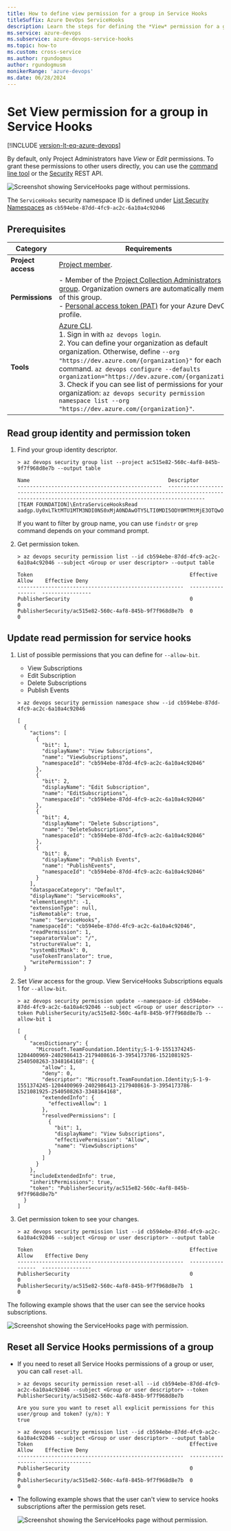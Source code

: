 ```yaml
---
title: How to define view permission for a group in Service Hooks
titleSuffix: Azure DevOps ServiceHooks
description: Learn the steps for defining the *View* permission for a group in Service Hooks.
ms.service: azure-devops
ms.subservice: azure-devops-service-hooks
ms.topic: how-to 
ms.custom: cross-service
ms.author: rgundogmus
author: rgundogmusm
monikerRange: 'azure-devops'
ms.date: 06/28/2024
---
```


# Set View permission for a group in Service Hooks
[!INCLUDE [version-lt-eq-azure-devops](../includes/version-lt-eq-azure-devops.md)]

By default, only Project Administrators have _View_ or _Edit_ permissions. To grant these permissions to other users directly, you can use the [command line tool](../organizations/security/manage-tokens-namespaces.md) or the [Security](/rest/api/azure/devops/security/) REST API. 

![Screenshot showing ServiceHooks page without permissions.](./media/permissions/no-permission-service-hooks.png)

The `ServiceHooks` security namespace ID is defined under [List Security Namespaces](../organizations/security/manage-tokens-namespaces.md#list-security-namespaces) as `cb594ebe-87dd-4fc9-ac2c-6a10a4c92046`

## Prerequisites

| Category | Requirements |
|--------------|-------------|
|**Project access**| [Project member](../../organizations/security/add-users-team-project.md). |
|**Permissions**| - Member of the [Project Collection Administrators group](../organizations/security/look-up-project-collection-administrators.md). Organization owners are automatically members of this group.<br>- [Personal access token (PAT)](../organizations/accounts/use-personal-access-tokens-to-authenticate.md) for your Azure DevOps profile.   |
|**Tools**|[Azure CLI](/cli/azure/install-azure-cli).<br>1. Sign in with `az devops login`.<br>2. You can define your organization as default organization. Otherwise, define `--org "https://dev.azure.com/{organization}"` for each command. ```az devops configure --defaults organization="https://dev.azure.com/{organization}"```<br>3. Check if you can see list of permissions for your organization: ```az devops security permission namespace list --org "https://dev.azure.com/{organization}"```.   |

## Read group identity and permission token

1. Find your group identity descriptor.
    ```
    > az devops security group list --project ac515e82-560c-4af8-845b-9f7f968d8e7b --output table

    Name                                             Descriptor
    -----------------------------------------------  --------------------------------------------------------------------------------------------------------------------------------------------------
    [TEAM FOUNDATION]\EntraServiceHooksRead          aadgp.Uy0xLTktMTU1MTM3NDI0NS0xMjA0NDAwOTY5LTI0MDI5ODY0MTMtMjE3OTQwODYxNi0zLTM5NTQxNzM3ODYtMTUyMTA4MTkyNS0yNTQwNTA4MjYzLTMzNDgxNjQxNjg
    ```
    If you want to filter by group name, you can use `findstr` or `grep` command depends on your command prompt.

2. Get permission token.
    ```
    > az devops security permission list --id cb594ebe-87dd-4fc9-ac2c-6a10a4c92046 --subject <Group or user descriptor> --output table

    Token                                                   Effective Allow    Effective Deny
    ------------------------------------------------------  -----------------  ----------------
    PublisherSecurity                                       0                  0
    PublisherSecurity/ac515e82-560c-4af8-845b-9f7f968d8e7b  0                  0
    ```

## Update read permission for service hooks

1. List of possible permissions that you can define for `--allow-bit`.
    - View Subscriptions
    - Edit Subscription
    - Delete Subscriptions
    - Publish Events

    ```
    > az devops security permission namespace show --id cb594ebe-87dd-4fc9-ac2c-6a10a4c92046

    [
      {
        "actions": [
          {
            "bit": 1,
            "displayName": "View Subscriptions",
            "name": "ViewSubscriptions",
            "namespaceId": "cb594ebe-87dd-4fc9-ac2c-6a10a4c92046"
          },
          {
            "bit": 2,
            "displayName": "Edit Subscription",
            "name": "EditSubscriptions",
            "namespaceId": "cb594ebe-87dd-4fc9-ac2c-6a10a4c92046"
          },
          {
            "bit": 4,
            "displayName": "Delete Subscriptions",
            "name": "DeleteSubscriptions",
            "namespaceId": "cb594ebe-87dd-4fc9-ac2c-6a10a4c92046"
          },
          {
            "bit": 8,
            "displayName": "Publish Events",
            "name": "PublishEvents",
            "namespaceId": "cb594ebe-87dd-4fc9-ac2c-6a10a4c92046"
          }
        ],
        "dataspaceCategory": "Default",
        "displayName": "ServiceHooks",
        "elementLength": -1,
        "extensionType": null,
        "isRemotable": true,
        "name": "ServiceHooks",
        "namespaceId": "cb594ebe-87dd-4fc9-ac2c-6a10a4c92046",
        "readPermission": 1,
        "separatorValue": "/",
        "structureValue": 1,
        "systemBitMask": 0,
        "useTokenTranslator": true,
        "writePermission": 7
      }
    ```

2. Set _View_ access for the group. View ServiceHooks Subscriptions equals 1 for `--allow-bit`.
    ```
    > az devops security permission update --namespace-id cb594ebe-87dd-4fc9-ac2c-6a10a4c92046 --subject <Group or user descriptor> --token PublisherSecurity/ac515e82-560c-4af8-845b-9f7f968d8e7b --allow-bit 1

    [
      {
        "acesDictionary": {
          "Microsoft.TeamFoundation.Identity;S-1-9-1551374245-1204400969-2402986413-2179408616-3-3954173786-1521081925-2540508263-3348164168": {
            "allow": 1,
            "deny": 0,
            "descriptor": "Microsoft.TeamFoundation.Identity;S-1-9-1551374245-1204400969-2402986413-2179408616-3-3954173786-1521081925-2540508263-3348164168",
            "extendedInfo": {
              "effectiveAllow": 1
            },
            "resolvedPermissions": [
              {
                "bit": 1,
                "displayName": "View Subscriptions",
                "effectivePermission": "Allow",
                "name": "ViewSubscriptions"
              }
            ]
          }
        },
        "includeExtendedInfo": true,
        "inheritPermissions": true,
        "token": "PublisherSecurity/ac515e82-560c-4af8-845b-9f7f968d8e7b"
      }
    ]
    ```

3. Get permission token to see your changes.
    ```
    > az devops security permission list --id cb594ebe-87dd-4fc9-ac2c-6a10a4c92046 --subject <Group or user descriptor> --output table

    Token                                                   Effective Allow    Effective Deny
    ------------------------------------------------------  -----------------  ----------------
    PublisherSecurity                                       0                  0
    PublisherSecurity/ac515e82-560c-4af8-845b-9f7f968d8e7b  1                  0
    ```

The following example shows that the user can see the service hooks subscriptions.

![Screenshot showing the ServiceHooks page with permission.](./media/permissions/service-hooks-subscriptions-with-permission.png)

## Reset all Service Hooks permissions of a group

- If you need to reset all Service Hooks permissions of a group or user, you can call `reset-all`.

    ```
    > az devops security permission reset-all --id cb594ebe-87dd-4fc9-ac2c-6a10a4c92046 --subject <Group or user descriptor> --token PublisherSecurity/ac515e82-560c-4af8-845b-9f7f968d8e7b

    Are you sure you want to reset all explicit permissions for this user/group and token? (y/n): Y
    true

    > az devops security permission list --id cb594ebe-87dd-4fc9-ac2c-6a10a4c92046 --subject <Group or user descriptor> --output table
    Token                                                   Effective Allow    Effective Deny
    ------------------------------------------------------  -----------------  ----------------
    PublisherSecurity                                       0                  0
    PublisherSecurity/ac515e82-560c-4af8-845b-9f7f968d8e7b  0                  0
    ```

- The following example shows that the user can't view to service hooks subscriptions after the permission gets reset.

    ![Screenshot showing the ServiceHooks page without permission.](./media/permissions/no-permission-service-hooks.png)

